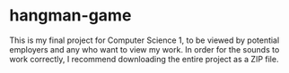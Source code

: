 # hangman-game

This is my final project for Computer Science 1, to be viewed by potential employers and any who want to view my work. In order for the sounds to work correctly, I recommend downloading the entire project as a ZIP file.
